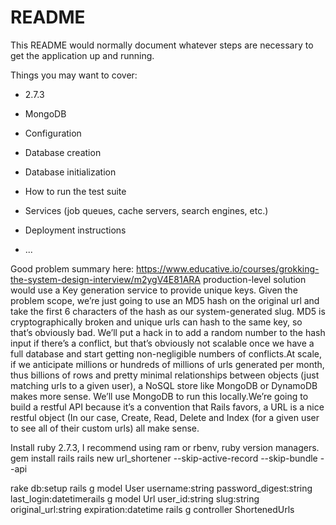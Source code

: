 # README

This README would normally document whatever steps are necessary to get the
application up and running.

Things you may want to cover:

* 2.7.3

* MongoDB

* Configuration

* Database creation

* Database initialization

* How to run the test suite

* Services (job queues, cache servers, search engines, etc.)

* Deployment instructions

* ...




Good problem summary here: https://www.educative.io/courses/grokking-the-system-design-interview/m2ygV4E81ARA production-level solution would use a Key generation service to provide unique keys. Given the problem scope, we’re just going to use an MD5 hash on the original url and take the first 6 characters of the hash as our system-generated slug. MD5 is cryptographically broken and unique urls can hash to the same key, so that’s obviously bad. We’ll put a hack in to add a random number to the hash input if there’s a conflict, but that’s obviously not scalable once we have a full database and start getting non-negligible numbers of conflicts.At scale, if we anticipate millions or hundreds of millions of urls generated per month, thus billions of rows and pretty minimal relationships between objects (just matching urls to a given user), a NoSQL store like MongoDB or DynamoDB makes more sense. We’ll use MongoDB to run this locally.We’re going to build a restful API because it’s a convention that Rails favors, a URL is a nice restful object (In our case, Create, Read, Delete and Index (for a given user to see all of their custom urls) all make sense.


Install ruby 2.7.3, I recommend using ram or rbenv, ruby version managers.
gem install rails
rails new url_shortener --skip-active-record --skip-bundle --api


rake db:setup
rails g model User username:string password_digest:string last_login:datetimerails g model Url user_id:string slug:string original_url:string expiration:datetime
rails g controller ShortenedUrls